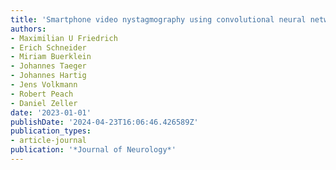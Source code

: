 ```yaml
---
title: 'Smartphone video nystagmography using convolutional neural networks: ConVNG'
authors:
- Maximilian U Friedrich
- Erich Schneider
- Miriam Buerklein
- Johannes Taeger
- Johannes Hartig
- Jens Volkmann
- Robert Peach
- Daniel Zeller
date: '2023-01-01'
publishDate: '2024-04-23T16:06:46.426589Z'
publication_types:
- article-journal
publication: '*Journal of Neurology*'
---
```

